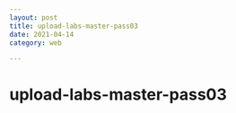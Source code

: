 ```yaml
---
layout: post
title: upload-labs-master-pass03
date: 2021-04-14
category: web

---
```


# upload-labs-master-pass03